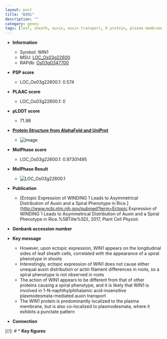 ```yaml
---
layout: post
title: "WIN1"
description: ""
category: genes
tags: [leaf, sheath, auxin, auxin transport, R protein, plasma membrane]
---
```


* **Information**  
    + Symbol: WIN1  
    + MSU: [LOC_Os03g22600](http://rice.plantbiology.msu.edu/cgi-bin/ORF_infopage.cgi?orf=LOC_Os03g22600)  
    + RAPdb: [Os03g0347700](http://rapdb.dna.affrc.go.jp/viewer/gbrowse_details/irgsp1?name=Os03g0347700)  

* **PSP score**  
    + LOC_Os03g22600.1: 0.574 

* **PLAAC score**  
    + LOC_Os03g22600.1: 0 

* **pLDDT score**
    + 71.98

* **[Protein Structure from AlphaFold and UniProt](https://www.uniprot.org/uniprotkb/Q10LI7/entry#structure)**
    + ![image](https://ricepsp.github.io/images/Q1/AF-Q10LI7-F1.png)

* **MolPhase score**
    + LOC_Os03g22600.1: 0.97301495

* **MolPhase Result**
    + ![LOC_Os03g22600.1](https://304243504.github.io/Pictures/LOC_Os03g/LOC_Os03g22600.1.png)

* **Publication**  
    + [Ectopic Expression of WINDING 1 Leads to Asymmetrical Distribution of Auxin and a Spiral Phenotype in Rice.](http://www.ncbi.nlm.nih.gov/pubmed?term=Ectopic Expression of WINDING 1 Leads to Asymmetrical Distribution of Auxin and a Spiral Phenotype in Rice.%5BTitle%5D), 2017, Plant Cell Physiol.

* **Genbank accession number**  

* **Key message**  
    + However, upon ectopic expression, WIN1 appears on the longitudinal sides of leaf sheath cells, correlated with the appearance of a spiral phenotype in shoots
    + Interestingly, ectopic expression of WIN1 does not cause either unequal auxin distribution or actin filament differences in roots, so a spiral phenotype is not observed in roots
    + The action of WIN1 appears to be different from that of other proteins causing a spiral phenotype, and it is likely that WIN1 is involved in 1-N-naphthylphthalamic acid-insensitive plasmodesmata-mediated auxin transport
    + The WIN1 protein is predominantly localized to the plasma membrane, but is also co-localized to plasmodesmata, where it exhibits a punctate pattern

* **Connection**  

[//]: # * **Key figures**  


